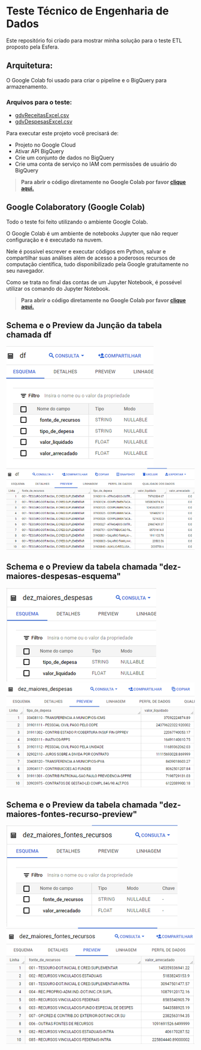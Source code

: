 # Teste Técnico de Engenharia de Dados
Este repositório foi criado para mostrar minha solução para o teste ETL proposto pela Esfera.

## Arquitetura:
O Google Colab foi usado para criar o pipeline e o BigQuery para armazenamento.

### Arquivos para o teste:
- [gdvReceitasExcel.csv](assest/gdvReceitasExcel.csv)
- [gdvDespesasExcel.csv](assest/gdvDespesasExcel.csv)


Para executar este projeto você precisará de:
- Projeto no Google Cloud
- Ativar API BigQuery
- Crie um conjunto de dados no BigQuery
- Crie uma conta de serviço no IAM com permissões de usuário do BigQuery


> **Para abrir o código diretamente no Google Colab por favor [clique aqui.](https://colab.research.google.com/drive/1oJCFD1esV1KguaA9yeBez74r1OlS9gYc)**


## Google Colaboratory (Google Colab)
Todo o teste foi feito utilizando o ambiente Google Colab. 

O Google Colab é um ambiente de notebooks Jupyter que não requer configuração e é executado na nuvem. 

Nele é possível escrever e executar códigos em Python, salvar e compartilhar suas análises além de acesso a poderosos recursos de computação científica, tudo disponibilizado pela Google gratuitamente no seu navegador.

Como se trata no final das contas de um Jupyter Notebook, é possével utilizar os comando do Jupyter Notebook.





> **Para abrir o código diretamente no Google Colab por favor [clique aqui.](https://colab.research.google.com/drive/1oJCFD1esV1KguaA9yeBez74r1OlS9gYc)**


## Schema e o Preview da Junção da tabela chamada df

![model](/src/overview-df.png) ![model](/src/preview-df.png)

## Schema e o Preview da  tabela chamada "dez-maiores-despesas-esquema"

![model](/src/dez-maiores-despesas-esquema.png) ![model](/src/dez-maiores-despesas-preview.png)

## Schema e o Preview da  tabela chamada "dez-maiores-fontes-recurso-preview"

![model](/src/dez-maiores-fontes-recurso-esquema.png) ![model](/src/dez-maiores-fontes-recurso-preview.png)
